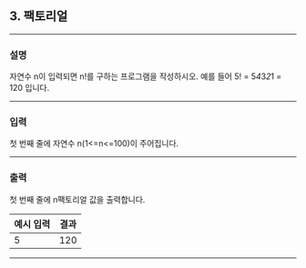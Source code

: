 ## 3. 팩토리얼
*************************************************************************
### 설명

자연수 n이 입력되면 n!를 구하는 프로그램을 작성하시오. 
예를 들어 5! = 5*4*3*2*1 = 120 입니다. 

-------------------------------------------------------------------------
### 입력
첫 번째 줄에 자연수 n(1<=n<=100)이 주어집니다.

-------------------------------------------------------------------------
### 출력
첫 번째 줄에 n팩토리얼 값을 출력합니다. 

| 예시 입력 | 결과  |
|-------|-----|
| 5     | 120 |
-------------------------------------------------------------------------